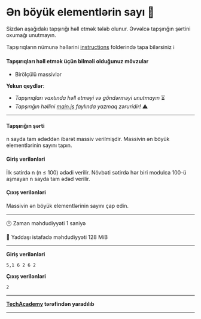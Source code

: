 # Ən böyük elementlərin sayı 🎯

Sizdən aşağıdakı tapşırığı həll etmək tələb olunur. Əvvəlcə tapşırığın şərtini oxumağı unutmayın.

Tapşırıqların nümunə həllərini [instructions](../instructions) folderində tapa bilərsiniz :information_source:

#### Tapşırıqları həll etmək üçün bilməli olduğunuz mövzular

* Birölçülü massivlər

**Yekun qeydlər**: 

* *Tapşırıqları vaxtında həll etməyi və göndərməyi unutmayın* ⏳
* *Tapşırığın həllini [main.js](./main.js) faylında yazmaq zəruridir!* :warning:

---

#### Tapşırığın şərti

n sayda tam ədəddən ibarət massiv verilmişdir. Massivin ən böyük elementlərinin sayını tapın.


#### Giriş verilənləri
İlk sətirdə n (n ≤ 100) ədədi verilir. Növbəti sətirdə hər biri modulca 100-ü aşmayan n sayda tam ədəd verilir.

#### Çıxış verilənləri
Massivin ən böyük elementlərinin sayını çap edin.


---

:clock2: Zaman məhdudiyyəti 1 saniyə

:floppy_disk: Yaddaşı istafadə məhdudiyyəti 128 MiB

---

**Giriş verilənləri** 

```
5,1 6 2 6 2
```

**Çıxış verilənləri**

```
2
```


---

**[TechAcademy](https://www.tech.edu.az/) tərəfindən yaradılıb**

---
